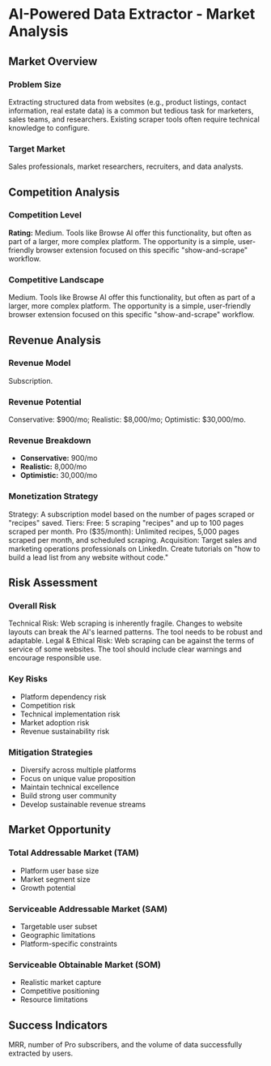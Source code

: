# AI-Powered Data Extractor - Market Analysis

## Market Overview

### Problem Size
Extracting structured data from websites (e.g., product listings, contact information, real estate data) is a common but tedious task for marketers, sales teams, and researchers. Existing scraper tools often require technical knowledge to configure.

### Target Market
Sales professionals, market researchers, recruiters, and data analysts.

## Competition Analysis

### Competition Level
**Rating:** Medium. Tools like Browse AI offer this functionality, but often as part of a larger, more complex platform. The opportunity is a simple, user-friendly browser extension focused on this specific "show-and-scrape" workflow.

### Competitive Landscape
Medium. Tools like Browse AI offer this functionality, but often as part of a larger, more complex platform. The opportunity is a simple, user-friendly browser extension focused on this specific "show-and-scrape" workflow.

## Revenue Analysis

### Revenue Model
Subscription.

### Revenue Potential
Conservative: $900/mo; Realistic: $8,000/mo; Optimistic: $30,000/mo.

### Revenue Breakdown
- **Conservative:** 900/mo
- **Realistic:** 8,000/mo
- **Optimistic:** 30,000/mo

### Monetization Strategy
Strategy: A subscription model based on the number of pages scraped or "recipes" saved. Tiers: Free: 5 scraping "recipes" and up to 100 pages scraped per month. Pro ($35/month): Unlimited recipes, 5,000 pages scraped per month, and scheduled scraping. Acquisition: Target sales and marketing operations professionals on LinkedIn. Create tutorials on "how to build a lead list from any website without code."

## Risk Assessment

### Overall Risk
Technical Risk: Web scraping is inherently fragile. Changes to website layouts can break the AI's learned patterns. The tool needs to be robust and adaptable. Legal & Ethical Risk: Web scraping can be against the terms of service of some websites. The tool should include clear warnings and encourage responsible use.

### Key Risks
- Platform dependency risk
- Competition risk
- Technical implementation risk
- Market adoption risk
- Revenue sustainability risk

### Mitigation Strategies
- Diversify across multiple platforms
- Focus on unique value proposition
- Maintain technical excellence
- Build strong user community
- Develop sustainable revenue streams

## Market Opportunity

### Total Addressable Market (TAM)
- Platform user base size
- Market segment size
- Growth potential

### Serviceable Addressable Market (SAM)
- Targetable user subset
- Geographic limitations
- Platform-specific constraints

### Serviceable Obtainable Market (SOM)
- Realistic market capture
- Competitive positioning
- Resource limitations

## Success Indicators
MRR, number of Pro subscribers, and the volume of data successfully extracted by users.
